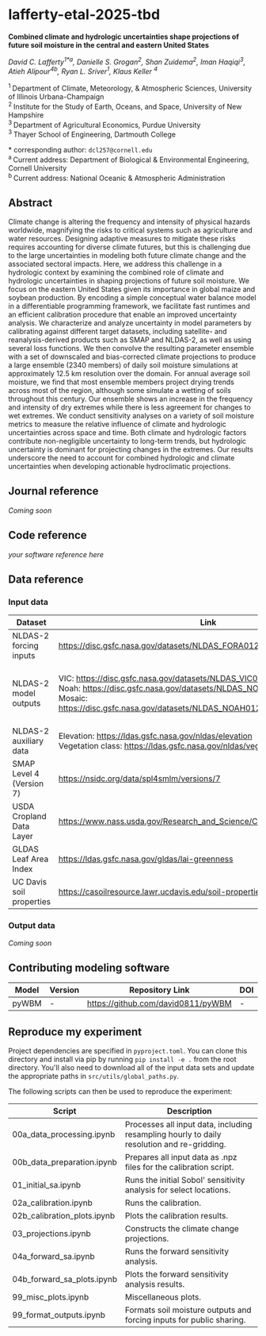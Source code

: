 # lafferty-etal-2025-tbd

**Combined climate and hydrologic uncertainties shape projections of future soil moisture in the central and eastern United States**

*David C. Lafferty<sup>1\*a</sup>, Danielle S. Grogan<sup>2</sup>, Shan Zuidema<sup>2</sup>, Iman Haqiqi<sup>3</sup>, Atieh Alipour<sup>4b</sup>, Ryan L. Sriver<sup>1</sup>, Klaus Keller <sup>4</sup>*

<sup>1 </sup>Department of Climate, Meteorology, \& Atmospheric Sciences, University of Illinois Urbana-Champaign\
<sup>2 </sup>Institute for the Study of Earth, Oceans, and Space, University of New Hampshire\
<sup>3 </sup>Department of Agricultural Economics, Purdue University\
<sup>3 </sup>Thayer School of Engineering, Dartmouth College

\* corresponding author:  `dcl257@cornell.edu`\
<sup>a </sup> Current address: Department of Biological & Environmental Engineering, Cornell University\
<sup>b </sup> Current address: National Oceanic & Atmospheric Administration

## Abstract
Climate change is altering the frequency and intensity of physical hazards worldwide, magnifying the risks to critical systems such as agriculture and water resources. Designing adaptive measures to mitigate these risks requires accounting for diverse climate futures, but this is challenging due to the large uncertainties in modeling both future climate change and the associated sectoral impacts. Here, we address this challenge in a hydrologic context by examining the combined role of climate and hydrologic uncertainties in shaping projections of future soil moisture. We focus on the eastern United States given its importance in global maize and soybean production. By encoding a simple conceptual water balance model in a differentiable programming framework, we facilitate fast runtimes and an efficient calibration procedure that enable an improved uncertainty analysis. We characterize and analyze uncertainty in model parameters by calibrating against different target datasets, including satellite- and reanalysis-derived products such as SMAP and NLDAS-2, as well as using several loss functions. We then convolve the resulting parameter ensemble with a set of downscaled and bias-corrected climate projections to produce a large ensemble (2340 members) of daily soil moisture simulations at approximately 12.5 km resolution over the domain. For annual average soil moisture, we find that most ensemble members project drying trends across most of the region, although some simulate a wetting of soils throughout this century. Our ensemble shows an increase in the frequency and intensity of dry extremes while there is less agreement for changes to wet extremes. We conduct sensitivity analyses on a variety of soil moisture metrics to measure the relative influence of climate and hydrologic uncertainties across space and time. Both climate and hydrologic factors contribute non-negligible uncertainty to long-term trends, but hydrologic uncertainty is dominant for projecting changes in the extremes. Our results underscore the need to account for combined hydrologic and climate uncertainties when developing actionable hydroclimatic projections.

## Journal reference
_Coming soon_

## Code reference
_your software reference here_

## Data reference

### Input data
| Dataset | Link | DOI | Notes |
|---------|------|-----|-------|
| NLDAS-2 forcing inputs | https://disc.gsfc.nasa.gov/datasets/NLDAS_FORA0125_H_002/summary | https://doi.org/10.5067/6J5LHHOHZHN4 | We use `TMP` and `APCP` as weather inputs. |
| NLDAS-2 model outputs | VIC: https://disc.gsfc.nasa.gov/datasets/NLDAS_VIC0125_H_002/summary <br> Noah: https://disc.gsfc.nasa.gov/datasets/NLDAS_NOAH0125_H_002/summary <br> Mosaic: https://disc.gsfc.nasa.gov/datasets/NLDAS_NOAH0125_H_002/summary | VIC: https://doi.org/10.5067/ELBDAPAKNGJ9 <br> Noah: https://doi.org/10.5067/EN4MBWTCENE5 <br> Mosaic: https://doi.org/10.5067/47Z13FNQODKV | We use `SOILM0_100cm` from VIC, and `SOILM` from Noah and Mosaic. | 
| NLDAS-2 auxiliary data | Elevation: https://ldas.gsfc.nasa.gov/nldas/elevation <br> Vegetation class: https://ldas.gsfc.nasa.gov/nldas/vegetation-class | - | - |
| SMAP Level 4 (Version 7) | https://nsidc.org/data/spl4smlm/versions/7 | https://doi.org/10.5067/KN96XNPZM4EG | We calibrate against `sm_rootzone` using `temp_lowatmmodlay` and `precipitation_total_surface_flux` as weather inputs. |   
| USDA Cropland Data Layer | https://www.nass.usda.gov/Research_and_Science/Cropland/Release/index.php | - | Accessed February 2022 |
| GLDAS Leaf Area Index | https://ldas.gsfc.nasa.gov/gldas/lai-greenness | - | Accessed May 2023 | 
| UC Davis soil properties | https://casoilresource.lawr.ucdavis.edu/soil-properties/download.php | - | Accessed November 2023. We use `Sand`, `Silt`, `Clay` (percent by weight). | 

### Output data
_Coming soon_

## Contributing modeling software
| Model | Version | Repository Link | DOI |
|-------|---------|-----------------|-----|
| pyWBM | - | https://github.com/david0811/pyWBM | - |

## Reproduce my experiment
Project dependencies are specified in `pyproject.toml`. You can clone this directory and install via pip by running `pip install -e .` from the root directory. You'll also need to download all of the input data sets and update the appropriate paths in `src/utils/global_paths.py`.

The following scripts can then be used to reproduce the experiment:

| Script | Description |
|--------|-------------|
| 00a_data_processing.ipynb | Processes all input data, including resampling hourly to daily resolution and re-gridding. |
| 00b_data_preparation.ipynb | Prepares all input data as .npz files for the calibration script. |
| 01_initial_sa.ipynb | Runs the initial Sobol' sensitivity analysis for select locations. |
| 02a_calibration.ipynb | Runs the calibration. |
| 02b_calibration_plots.ipynb | Plots the calibration results. |
| 03_projections.ipynb | Constructs the climate change projections. |
| 04a_forward_sa.ipynb | Runs the forward sensitivity analysis. |
| 04b_forward_sa_plots.ipynb | Plots the forward sensitivity analysis results. |
| 99_misc_plots.ipynb | Miscellaneous plots. | 
| 99_format_outputs.ipynb | Formats soil moisture outputs and forcing inputs for public sharing. |